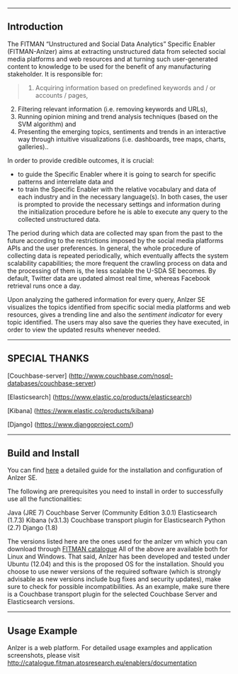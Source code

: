 ------------
Introduction
------------

The FITMAN “Unstructured and Social Data Analytics” Specific Enabler (FITMAN-Anlzer) aims at extracting unstructured data from selected social media platforms and web resources and at turning such user-generated content to knowledge to be used for the benefit of any manufacturing stakeholder. 
It is responsible for:

>1. Acquiring information based on predefined keywords and / or accounts / pages,
2. Filtering relevant information (i.e. removing keywords and URLs),
3. Running opinion mining and trend analysis techniques (based on the SVM algorithm) and
4. Presenting the emerging topics, sentiments and trends in an interactive way through intuitive visualizations 
(i.e. dashboards, tree maps, charts, galleries)..

In order to provide credible outcomes, it is crucial:
* to guide the Specific Enabler where it is going to search for specific patterns and interrelate data and
* to train the Specific Enabler with the relative vocabulary and data of each industry and in the necessary language(s).
In both cases, the user is prompted to provide the necessary settings and information during the initialization procedure before he is able to execute any query to the collected unstructured data. 

The period during which data are collected may span from the past to the future according to the restrictions imposed by the social media platforms APIs and the user preferences. In general, the whole procedure of collecting data is repeated periodically, which eventually affects the system scalability capabilities; the more frequent the crawling process on data and the processing of them is, the less scalable the U-SDA SE becomes. By default, Twitter data are updated almost real time, whereas Facebook retrieval runs once a day. 

Upon analyzing the gathered information for every query, Anlzer SE visualizes the topics identified from specific social media platforms and web resources, gives a trending line and also the *sentiment indicator* for every topic identified. The users may also save the queries they have executed, in order to view the updated results whenever needed. 

-----------------
SPECIAL THANKS
-----------------

[Couchbase-server] (http://www.couchbase.com/nosql-databases/couchbase-server)

[Elasticsearch] (https://www.elastic.co/products/elasticsearch)

[Kibana] (https://www.elastic.co/products/kibana)

[Django] (https://www.djangoproject.com/)


-----------------
Build and Install
-----------------

You can find [here](./InstallationGuide.md) a detailed guide for the installation and configuration of Anlzer SE. 
 
The following are prerequisites you need to install in order to successfully use all the functionalities: 

Java (JRE 7)
Couchbase Server (Community Edition 3.0.1)
Elasticsearch (1.7.3)
Kibana (v3.1.3)
Couchbase transport plugin for Elasticsearch
Python (2.7)
Django (1.8)

The versions listed here are the ones used for the anlzer vm which you can download through [FITMAN catalogue](http://catalogue.fitman.atosresearch.eu/enablers/unstructured-and-social-data-analytics) 
All of the above are available both for Linux and Windows. That said, Anlzer has been developed and tested under Ubuntu (12.04) and this is the proposed OS for the installation.
Should you choose to use newer versions of the required software (which is strongly advisable as new versions include bug fixes and security updates), make sure to check for possible incompatibilities. As an example, make sure there is a Couchbase transport plugin for the selected Couchbase Server and Elasticsearch versions.


-------------
Usage Example
-------------

Anlzer is a web platform. For detailed usage examples and application screenshots, please visit
http://catalogue.fitman.atosresearch.eu/enablers/documentation

